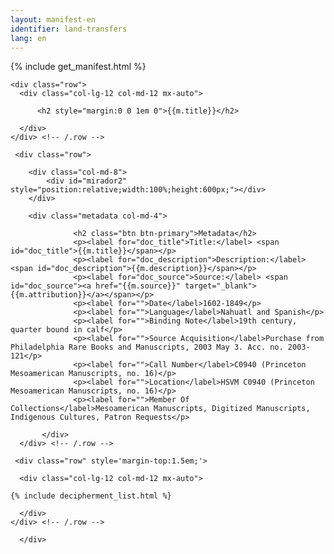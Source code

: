 ```yaml
---
layout: manifest-en
identifier: land-transfers
lang: en
---
```

{% include get_manifest.html %}

  <div class="container">
  
    <div class="row">
      <div class="col-lg-12 col-md-12 mx-auto">

		  <h2 style="margin:0 0 1em 0">{{m.title}}</h2>
		  
      </div>
    </div> <!-- /.row -->

     <div class="row">
	      
		<div class="col-md-8">
			<div id="mirador2" style="position:relative;width:100%;height:600px;"></div>
		</div>
		
		<div class="metadata col-md-4">

				  <h2 class="btn btn-primary">Metadata</h2>
				  <p><label for="doc_title">Title:</label> <span id="doc_title">{{m.title}}</span></p>
				  <p><label for="doc_description">Description:</label> <span id="doc_description">{{m.description}}</span></p>
				  <p><label for="doc_source">Source:</label> <span id="doc_source"><a href="{{m.source}}" target="_blank">{{m.attribution}}</a></span></p>
				  <p><label for="">Date</label>1602-1849</p>
				  <p><label for="">Language</label>Nahuatl and Spanish</p>
				  <p><label for="">Binding Note</label>19th century, quarter bound in calf</p>
				  <p><label for="">Source Acquisition</label>Purchase from Philadelphia Rare Books and Manuscripts, 2003 May 3. Acc. no. 2003-121</p>
				  <p><label for="">Call Number</label>C0940 (Princeton Mesoamerican Manuscripts, no. 16)</p>
				  <p><label for="">Location</label>HSVM C0940 (Princeton Mesoamerican Manuscripts, no. 16)</p>
				  <p><label for="">Member Of Collections</label>Mesoamerican Manuscripts, Digitized Manuscripts, Indigenous Cultures, Patron Requests</p>

	       </div>
      </div> <!-- /.row -->	

     <div class="row" style='margin-top:1.5em;'>

      <div class="col-lg-12 col-md-12 mx-auto">
       
	{% include decipherment_list.html %}
		  
      </div>
    </div> <!-- /.row -->
	      
	  </div>


<script type="text/javascript">


      Mirador.viewer({
	id: "mirador2",
	windows: [{ manifestId: '{{m.manifest}}'}],
	workspace: { showZoomControls: true },
	workspaceControlPanel: { enabled: false  }
      });
</script> 

